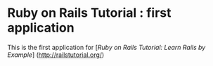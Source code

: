 # Ruby on Rails Tutorial : first application

This is the first application for
[*Ruby on Rails Tutorial: Learn Rails by Example*] (http://railstutorial.org/)
